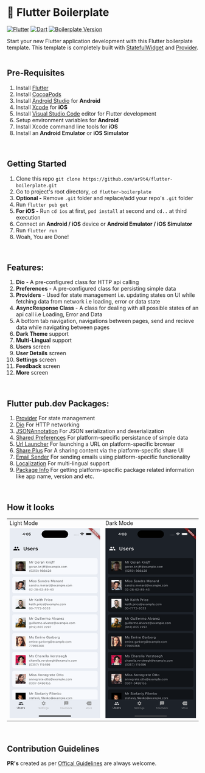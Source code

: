 # 🚀 Flutter Boilerplate
[![Flutter](https://img.shields.io/badge/Flutter-v3.16.5-green.svg)](https://docs.flutter.dev/)
[![Dart](https://img.shields.io/badge/Dart-v3.2.3-blue.svg)](https://dart.dev/)
[![Boilerplate Version](https://img.shields.io/badge/Boilerplate%20Version-v1.0.0-white.svg)](https://github.com/ar9t4/flutter-boilerplate)

Start your new Flutter application development with this Flutter boilerplate template.
This template is completely built with [StatefulWidget](https://api.flutter.dev/flutter/widgets/StatefulWidget-class.html) and [Provider](https://pub.dev/packages/provider).
<br>
<br>

## Pre-Requisites
1. Install [Flutter](https://docs.flutter.dev/get-started/install)
2. Install [CocoaPods](https://cocoapods.org/)
3. Install [Android Studio](https://developer.android.com/studio?_gl=1*10uid4d*_up*MQ..&gclid=Cj0KCQjwncWvBhD_ARIsAEb2HW_43SL0ouIYls_BnRh8WDbcUo3T-49biHepEG9Rye8pL0OTwgj8V4IaAiSxEALw_wcB&gclsrc=aw.ds) for **Android**
4. Install [Xcode](https://developer.apple.com/xcode/#) for **iOS**
5. Install [Visual Studio Code](https://code.visualstudio.com/download) editor for Flutter development
6. Setup environment variables for **Android**
7. Install Xcode command line tools for **iOS**
8. Install an **Android Emulator** or **iOS Simulator**
<br>


## Getting Started
1. Clone this repo `git clone https://github.com/ar9t4/flutter-boilerplate.git`
2. Go to project's root directory, `cd flutter-boilerplate`
3. **Optional -** Remove `.git` folder and replace/add your repo's `.git` folder
4. Run `flutter pub get`
5. **For iOS -** Run `cd ios` at first, `pod install` at second and `cd..` at third execution
6. Connect an **Android / iOS** device or **Android Emulator / iOS Simulator**
7. Run `flutter run`
8. Woah, You are Done!
<br>

## Features:
1. **Dio** - A pre-configured class for HTTP api calling
2. **Preferences** - A pre-configured class for persisting simple data
3. **Providers** - Used for state management i.e. updating states on UI while fetching data from network i.e loading, error or data state
4. **AsyncResponse Class** - A class for dealing with all possible states of an api call i.e Loading, Error and Data
5. A bottom tab navigation, navigations between pages, send and recieve data while navigating between pages
6. **Dark Theme** support
7. **Multi-Lingual** support
8. **Users** screen
9. **User Details** screen
10. **Settings** screen
11. **Feedback** screen
12. **More** screen
<br>

## Flutter **pub.dev** Packages:
1. [Provider](https://pub.dev/packages/provider) For state management
2. [Dio](https://pub.dev/packages/dio) For HTTP networking
3. [JSONAnnotation](https://pub.dev/packages/json_annotation) For JSON serialization and deserialization
4. [Shared Preferences](https://pub.dev/packages/shared_preferences) For platform-specific persistance of simple data
5. [Url Launcher](https://pub.dev/packages/url_launcher) For launching a URL on platform-specific browser
6. [Share Plus](https://pub.dev/packages/share_plus) For A sharing content via the platform-specific share UI
7. [Email Sender](https://pub.dev/packages/flutter_email_sender) For sending emails using platform-specific functionality
8. [Localization](https://docs.flutter.dev/ui/accessibility-and-internationalization/internationalization) For multi-lingual support
9. [Package Info](https://pub.dev/packages/package_info_plus) For getting platform-specific package related information like app name, version and etc.
<br>

## How it looks
<table>
  <tr>
   <td>Light Mode</td>
   <td>Dark Mode</td>
  </tr>
  <tr>
    <td valign="top"><img width="250" height="500" src="https://github.com/ar9t4/flutter-boilerplate/blob/main/screenshots/light/lm.gif"></td>
    <td valign="top"><img width="250" height="500" src="https://github.com/ar9t4/flutter-boilerplate/blob/main/screenshots/dark/dm.gif"></td>
  </tr>
</table>
<br>

## Contribution Guidelines
**PR's** created as per [Offical Guidelines](https://docs.github.com/en/pull-requests/collaborating-with-pull-requests/proposing-changes-to-your-work-with-pull-requests/creating-a-pull-request) are always welcome.